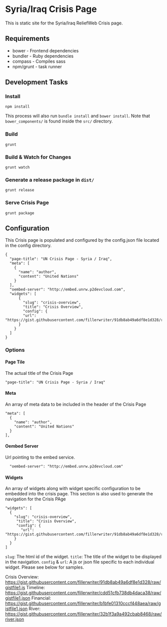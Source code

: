 # Syria/Iraq Crisis Page

This is static site for the Syria/Iraq ReliefWeb Crisis page.

## Requirements

- bower - Frontend dependencies
- bundler - Ruby dependencies
- compass - Compiles sass
- npm/grunt - task runner

## Development Tasks

### Install

    npm install

This process will also run `bundle install` and `bower install`. Note that `bower_components/` is found inside the `src/` directory.

### Build

    grunt

### Build & Watch for Changes

    grunt watch

### Generate a release package in `dist/`

    grunt release

### Serve Crisis Page

    grunt package

## Configuration

This Crisis page is populated and configured by the config.json file located in the config directory.

    {
      "page-title": "UN Crisis Page - Syria / Iraq",
      "meta": [
        {
          "name": "author",
          "content": "United Nations"
        }
      ],
      "oembed-server": "http://embed.unrw.p2devcloud.com",
      "widgets": [
          {
            "slug": "crisis-overview",
            "title": "Crisis Overview",
            "config": {
            "url": "https://gist.githubusercontent.com/fillerwriter/91db8ab49a6df8e1d328/raw/gistfile1.js"
          }
        }
      ]
    }

### Options

#### Page Tile

The actual title of the Crisis Page

    "page-title": "UN Crisis Page - Syria / Iraq"

#### Meta

An array of meta data to be included in the header of the Crisis Page

    "meta": [
      {
        "name": "author",
        "content": "United Nations"
      }
    ],

#### Oembed Server

Url pointing to the embed service.

      "oembed-server": "http://embed.unrw.p2devcloud.com"

#### Widgets

An array of widgets along with widget specific configuration to be embedded into the crisis page. This section is also used to generate the navigation for the Crisis PAge

    "widgets": [
      {
        "slug": "crisis-overview",
         "title": "Crisis Overview",
         "config": {
           "url": "https://gist.githubusercontent.com/fillerwriter/91db8ab49a6df8e1d328/raw/gistfile1.js"
        }
      }
    ]

`slug`: The html id of the widget.
`title`: The title of the widget to be displayed in the navigation.
`config` & `url`: A js or json file specific to each individual widget. Please see below for samples.

Crisis Overview: https://gist.githubusercontent.com/fillerwriter/91db8ab49a6df8e1d328/raw/gistfile1.js
Timeline: https://gist.githubusercontent.com/fillerwriter/cdd51cfb738db4daca38/raw/gistfile1.json
Financial: https://gist.githubusercontent.com/fillerwriter/b1bfe01310cccf448aea/raw/gistfile1.json
River: https://gist.githubusercontent.com/fillerwriter/32b1f3a9a492cbab8468/raw/river.json
